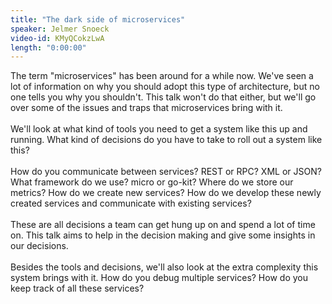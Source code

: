 ```yaml
---
title: "The dark side of microservices"
speaker: Jelmer Snoeck
video-id: KMyQCokzLwA
length: "0:00:00"
---
```

The term "microservices" has been around for a while now. We've seen a lot of information on why you should adopt this type of architecture, but no one tells you why you shouldn't. This talk won't do that either, but we'll go over some of the issues and traps that microservices bring with it.<br><br>We'll look at what kind of tools you need to get a system like this up and running. What kind of decisions do you have to take to roll out a system like this?<br><br>How do you communicate between services? REST or RPC? XML or JSON? What framework do we use? micro or go-kit? Where do we store our metrics? How do we create new services? How do we develop these newly created services and communicate with existing services?<br><br>These are all decisions a team can get hung up on and spend a lot of time on. This talk aims to help in the decision making and give some insights in our decisions.<br><br>Besides the tools and decisions, we'll also look at the extra complexity this system brings with it. How do you debug multiple services? How do you keep track of all these services?